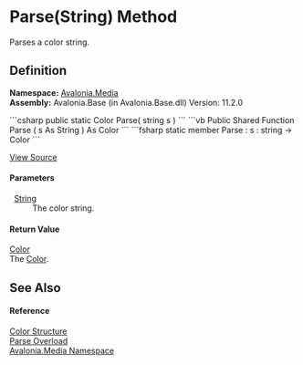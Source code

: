 # Parse(String) Method


Parses a color string.



## Definition
**Namespace:** <a href="N_Avalonia_Media">Avalonia.Media</a>  
**Assembly:** Avalonia.Base (in Avalonia.Base.dll) Version: 11.2.0

<Tabs groupId="api-code-preview">
<TabItem value="csharp" label="C#">
```csharp
public static Color Parse(
	string s
)
```
</TabItem>
<TabItem value="vb" label="VB">
```vb
Public Shared Function Parse ( 
	s As String
) As Color
```
</TabItem>
<TabItem value="fsharp" label="F#">
```fsharp
static member Parse : 
        s : string -> Color 
```
</TabItem>
</Tabs>



<a href="https://github.com/AvaloniaUI/Avalonia/tree/master/src/Avalonia.Base/Media/Color.cs#L110" title="View the source code">View Source</a>



#### Parameters
<dl><dt>  <a href="https://learn.microsoft.com/dotnet/api/system.string" target="_blank" rel="noopener noreferrer">String</a></dt><dd>The color string.</dd></dl>

#### Return Value
<a href="T_Avalonia_Media_Color">Color</a>  
The <a href="T_Avalonia_Media_Color">Color</a>.

## See Also


#### Reference
<a href="T_Avalonia_Media_Color">Color Structure</a>  
<a href="Overload_Avalonia_Media_Color_Parse">Parse Overload</a>  
<a href="N_Avalonia_Media">Avalonia.Media Namespace</a>  

